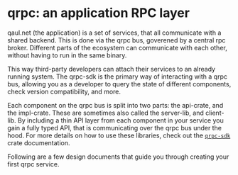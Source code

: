 # qrpc: an application RPC layer

qaul.net (the application) is a set of services, that all communicate
with a shared backend.  This is done via the qrpc bus, goverened by a
central rpc broker.  Different parts of the ecosystem can communicate
with each other, without having to run in the same binary.

This way third-party developers can attach their services to an
already running system.  The qrpc-sdk is the primary way of
interacting with a qrpc bus, allowing you as a developer to query the
state of different components, check version compatibility, and more.

Each component on the qrpc bus is split into two parts: the api-crate,
and the impl-crate.  These are sometimes also called the server-lib,
and client-lib.  By including a thin API layer from each component in
your service you gain a fully typed API, that is communicating over
the qrpc bus under the hood.  For more details on how to use these
libraries, check out the [`qrpc-sdk`] crate documentation.

[`qrpc-sdk`]: https://docs.qaul.net/api/qrpc_sdk/index.html

Following are a few design documents that guide you through creating
your first qrpc service.
